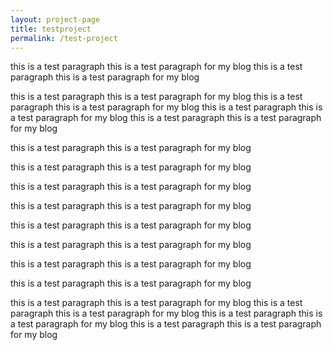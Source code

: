 ```yaml
---
layout: project-page
title: testproject
permalink: /test-project
---
```

this is a test paragraph this is a test paragraph for my blog
this is a test paragraph this is a test paragraph for my blog

this is a test paragraph this is a test paragraph for my blog
this is a test paragraph this is a test paragraph for my blog
this is a test paragraph this is a test paragraph for my blog
this is a test paragraph this is a test paragraph for my blog

this is a test paragraph this is a test paragraph for my blog

this is a test paragraph this is a test paragraph for my blog

this is a test paragraph this is a test paragraph for my blog

this is a test paragraph this is a test paragraph for my blog

this is a test paragraph this is a test paragraph for my blog


this is a test paragraph this is a test paragraph for my blog

this is a test paragraph this is a test paragraph for my blog

this is a test paragraph this is a test paragraph for my blog

this is a test paragraph this is a test paragraph for my blog
this is a test paragraph this is a test paragraph for my blog
this is a test paragraph this is a test paragraph for my blog
this is a test paragraph this is a test paragraph for my blog


